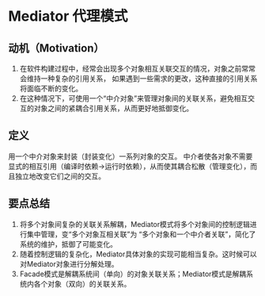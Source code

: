 # Mediator 代理模式

## 动机（Motivation）
1. 在软件构建过程中，经常会出现多个对象相互关联交互的情况，对象之前常常会维持一种复杂的引用关系，
   如果遇到一些需求的更改，这种直接的引用关系将面临不断的变化。
2. 在这种情况下，可使用一个“中介对象”来管理对象间的关联关系，避免相互交互的对象之间的紧耦合引用关系，从而更好地抵御变化。

## 定义
用一个中介对象来封装（封装变化）一系列对象的交互。
中介者使各对象不需要显式的相互引用（编译时依赖->运行时依赖），从而使其耦合松散（管理变化），而且独立地改变它们之间的交互。

## 要点总结
1. 将多个对象间复杂的关联关系解耦，Mediator模式将多个对象间的控制逻辑进行集中管理，变“多个对象互相关联”为
   “多个对象和一个中介者关联”，简化了系统的维护，抵御了可能变化。
2. 随着控制逻辑的复杂化，Mediator具体对象的实现可能相当复杂。这时候可以对Mediator对象进行分解处理。
3. Facade模式是解耦系统间（单向）的对象关联关系；Mediator模式是解耦系统内各个对象（双向）的关联关系。